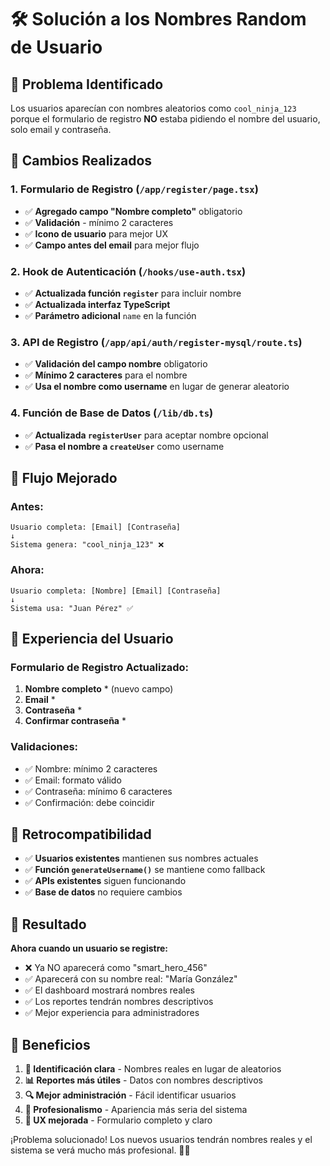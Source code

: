 # 🛠️ Solución a los Nombres Random de Usuario

## 🎯 Problema Identificado
Los usuarios aparecían con nombres aleatorios como `cool_ninja_123` porque el formulario de registro **NO** estaba pidiendo el nombre del usuario, solo email y contraseña.

## 🔧 Cambios Realizados

### 1. **Formulario de Registro (`/app/register/page.tsx`)**
- ✅ **Agregado campo "Nombre completo"** obligatorio
- ✅ **Validación** - mínimo 2 caracteres
- ✅ **Icono de usuario** para mejor UX
- ✅ **Campo antes del email** para mejor flujo

### 2. **Hook de Autenticación (`/hooks/use-auth.tsx`)**
- ✅ **Actualizada función `register`** para incluir nombre
- ✅ **Actualizada interfaz TypeScript** 
- ✅ **Parámetro adicional** `name` en la función

### 3. **API de Registro (`/app/api/auth/register-mysql/route.ts`)**
- ✅ **Validación del campo nombre** obligatorio
- ✅ **Mínimo 2 caracteres** para el nombre
- ✅ **Usa el nombre como username** en lugar de generar aleatorio

### 4. **Función de Base de Datos (`/lib/db.ts`)**
- ✅ **Actualizada `registerUser`** para aceptar nombre opcional
- ✅ **Pasa el nombre a `createUser`** como username

## 🎯 Flujo Mejorado

### Antes:
```
Usuario completa: [Email] [Contraseña]
↓
Sistema genera: "cool_ninja_123" ❌
```

### Ahora:
```
Usuario completa: [Nombre] [Email] [Contraseña]
↓
Sistema usa: "Juan Pérez" ✅
```

## 📱 Experiencia del Usuario

### **Formulario de Registro Actualizado:**
1. **Nombre completo** * (nuevo campo)
2. **Email** *
3. **Contraseña** *
4. **Confirmar contraseña** *

### **Validaciones:**
- ✅ Nombre: mínimo 2 caracteres
- ✅ Email: formato válido
- ✅ Contraseña: mínimo 6 caracteres
- ✅ Confirmación: debe coincidir

## 🔄 Retrocompatibilidad

- ✅ **Usuarios existentes** mantienen sus nombres actuales
- ✅ **Función `generateUsername()`** se mantiene como fallback
- ✅ **APIs existentes** siguen funcionando
- ✅ **Base de datos** no requiere cambios

## 🚀 Resultado

**Ahora cuando un usuario se registre:**
- ❌ Ya NO aparecerá como "smart_hero_456"
- ✅ Aparecerá con su nombre real: "María González"
- ✅ El dashboard mostrará nombres reales
- ✅ Los reportes tendrán nombres descriptivos
- ✅ Mejor experiencia para administradores

## 🎉 Beneficios

1. **👤 Identificación clara** - Nombres reales en lugar de aleatorios
2. **📊 Reportes más útiles** - Datos con nombres descriptivos  
3. **🔍 Mejor administración** - Fácil identificar usuarios
4. **💼 Profesionalismo** - Apariencia más seria del sistema
5. **📱 UX mejorada** - Formulario completo y claro

¡Problema solucionado! Los nuevos usuarios tendrán nombres reales y el sistema se verá mucho más profesional. 🎯✨